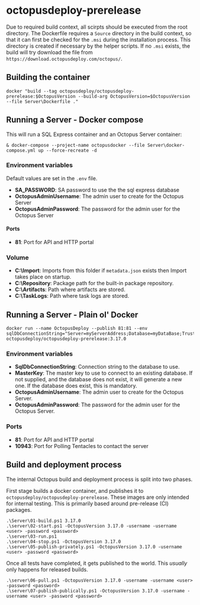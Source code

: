 # octopusdeploy-prerelease

Due to required build context, all scirpts should be executed from the root directory. The Dockerfile requires a `Source` directory in the build context, so that it can first be checked for the `.msi` during the installation process. This directory is created if necessary by the helper scripts. If no `.msi` exists, the build will try download the file from `https://download.octopusdeploy.com/octopus/`.

## Building the container

```plaintext
docker "build --tag octopusdeploy/octopusdeploy-prerelease:$OctopusVersion --build-arg OctopusVersion=$OctopusVersion --file Server\Dockerfile ."
```

## Running a Server - Docker compose

This will run a SQL Express container and an Octopus Server container:

```plaintext
& docker-compose --project-name octopusdocker --file Server\docker-compose.yml up --force-recreate -d
```

### Environment variables

Default values are set in the `.env` file.

- **SA_PASSWORD**: SA password to use the the sql express database
- **OctopusAdminUsername**: The admin user to create for the Octopus Server
- **OctopusAdminPassword**: The password for the admin user for the Octopus Server

#### Ports

- **81**: Port for API and HTTP portal

### Volume

- **C:\Import**: Imports from this folder if `metadata.json` exists then Import takes place on startup.
- **C:\Repository**: Package path for the built-in package repository.
- **C:\Artifacts**: Path where artifacts are stored.
- **C:\TaskLogs**: Path where task logs are stored.

## Running a Server - Plain ol' Docker

```plaintext
docker run --name OctopusDeploy --publish 81:81 --env sqlDbConnectionString="Server=myServerAddress;Database=myDataBase;Trusted_Connection=True;" octopusdeploy/octopusdeploy-prerelease:3.17.0
```

### Environment variables

- **SqlDbConnectionString**: Connection string to the database to use.
- **MasterKey**: The master key to use to connect to an existing database. If not supplied, and the database does not exist, it will generate a new one. If the database does exist, this is mandatory.
- **OctopusAdminUsername**: The admin user to create for the Octopus Server.
- **OctopusAdminPassword**: The password for the admin user for the Octopus Server.

### Ports

- **81**: Port for API and HTTP portal
- **10943**: Port for Polling Tentacles to contact the server

## Build and deployment process

The internal Octopus build and deployment process is split into two phases.

First stage builds a docker container, and publishes it to `octopusdeploy/octopusdeploy-prerelease`. These images are only intended for internal testing. This is primarily based around pre-release (CI) packages.

```plaintext
.\Server\01-build.ps1 3.17.0
.\server\02-start.ps1 -OctopusVersion 3.17.0 -username -username <user> -password <password>
.\server\03-run.ps1
.\server\04-stop.ps1 -OctopusVersion 3.17.0
.\server\05-publish-privately.ps1 -OctopusVersion 3.17.0 -username <user> -password <password>
```

Once all tests have completed, it gets published to the world. This _usually_ only happens for released builds.

```plaintext
.\server\06-pull.ps1 -OctopusVersion 3.17.0 -username -username <user> -password <password>
.\server\07-publish-publically.ps1 -OctopusVersion 3.17.0 -username -username <user> -password <password>
```
